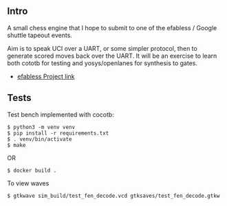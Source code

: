 Intro
---

A small chess engine that I hope to submit to one of the efabless / Google shuttle tapeout events.

Aim is to speak UCI over a UART, or some simpler protocol, then to generate scored moves back over the UART. It will be an exercise to learn both cototb for testing and yosys/openlanes for synthesis to gates.

* [efabless Project link](https://platform.efabless.com/projects/1454)

Tests
---
Test bench implemented with cocotb:

    $ python3 -m venv venv
    $ pip install -r requirements.txt
    $ . venv/bin/activate
    $ make

OR

    $ docker build .

To view waves

    $ gtkwave sim_build/test_fen_decode.vcd gtksaves/test_fen_decode.gtkw
